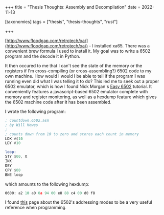 +++
title = "Thesis Thoughts: Assembly and Decompilation"
date = 2022-11-13

[taxonomies]
tags = ["thesis", "thesis-thoughts", "rust"]

+++

[http://www.floodgap.com/retrotech/xa/](http://www.floodgap.com/retrotech/xa/) - I installed xa65. There was a convenient brew formula I used to install it. My goal was to write a 6502 program and the decode it in Python.

It then occured to me that I can't see the state of the memory or the registers if I'm cross-compiling (or cross-assembling?) 6502 code to my own machine. How would I would I be able to tell if the program I was running even did what I was telling it to do? This led me to seek out a proper 6502 emulator, which is how I found Nick Morgan's [Easy 6502](https://skilldrick.github.io/easy6502/) tutorial. It conveniently features a javascript-based 6502 emulator complete with memory and register monitoring, as well as a hexdump feature which gives the 6502 machine code after it has been assembled.

I wrote the following program:

```asm
; countdown.6502.asm
; by Will Howes
;
; counts down from 10 to zero and stores each count in memory
LDX #$10
LDY #10

loop:
STY $00, X
INX
DEY
CPY $00
BNE loop
```

which amounts to the following hexdump:

```asm
0600: a2 10 a0 0a 94 00 e8 88 c4 00 d0 f8
```

I found [this](http://www.emulator101.com/6502-addressing-modes.html) page about the 6502's addressing modes to be a very useful reference when programming.
